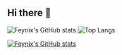 ## Hi there 👋

![Feynix's GitHub stats](https://github-readme-stats.vercel.app/api?username=Feynix2004)  ![Top Langs](https://github-readme-stats.vercel.app/api/top-langs/?username=Feynix2004)

[![Feynix's GitHub stats](https://github-immortality.vercel.app/api?username=Feynix2004)](https://github.com/Feynix2004)

